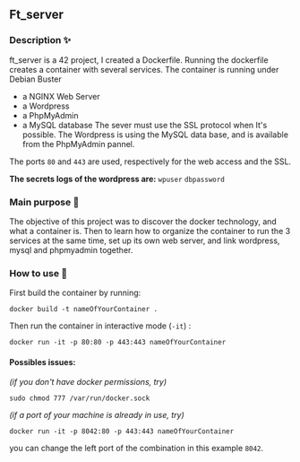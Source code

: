 ## Ft_server

### Description :sparkles:
ft_server is a 42 project, I created a Dockerfile.
Running the dockerfile creates a container with several services. The container is running under Debian Buster
- a NGINX Web Server
- a Wordpress
- a PhpMyAdmin
- a MySQL database
The sever must use the SSL protocol when It's possible.
The Wordpress is using the MySQL data base, and is available from the PhpMyAdmin pannel.

The ports `80` and `443` are used, respectively for the web access and the SSL.

**The secrets logs of the wordpress are:**
`wpuser`
`dbpassword`

### Main purpose :page_facing_up:
The objective of this project was to discover the docker technology, and what a container is.
Then to learn how to organize the container to run the 3 services at the same time, set up its own web server, and link wordpress, mysql and phpmyadmin together.

### How to use :rocket:

First build the container by running:
```
docker build -t nameOfYourContainer .
```
Then run the container in interactive mode (`-it`) :
```
docker run -it -p 80:80 -p 443:443 nameOfYourContainer
```

#### Possibles issues:
_(if you don't have docker permissions, try)_
```
sudo chmod 777 /var/run/docker.sock
```
_(if a port of your machine is already in use, try)_
```
docker run -it -p 8042:80 -p 443:443 nameOfYourContainer
```
you can change the left port of the combination in this example `8042`.
